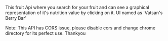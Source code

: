 This fruit Api where you search for your fruit and can see a graphical representation of it's nutrition value by clicking on it. UI named as 'Vatsan's Berry Bar'

Note: This API has CORS issue, please disable cors and change chrome directory for its perfect use. Thankyou
